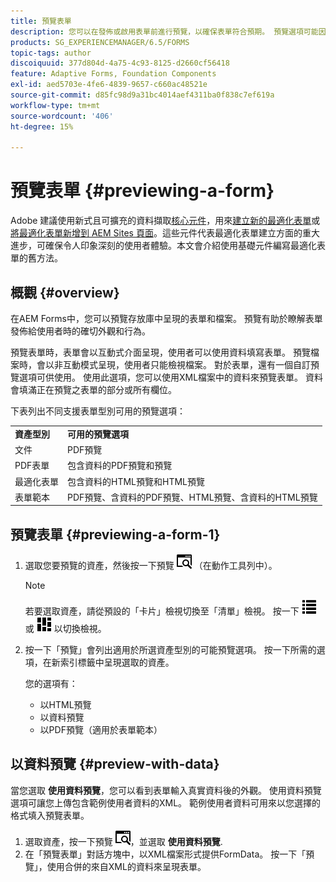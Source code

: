 ```yaml
---
title: 預覽表單
description: 您可以在發佈或啟用表單前進行預覽，以確保表單符合預期。 預覽選項可能因支援的表單型別而異。
products: SG_EXPERIENCEMANAGER/6.5/FORMS
topic-tags: author
discoiquuid: 377d804d-4a75-4c93-8125-d2660cf56418
feature: Adaptive Forms, Foundation Components
exl-id: aed5703e-4fe6-4839-9657-c660ac48521e
source-git-commit: d85fc98d9a31bc4014aef4311ba0f838c7ef619a
workflow-type: tm+mt
source-wordcount: '406'
ht-degree: 15%

---
```


# 預覽表單 {#previewing-a-form}

<span class="preview">Adobe 建議使用新式且可擴充的資料擷取[核心元件](https://experienceleague.adobe.com/docs/experience-manager-core-components/using/adaptive-forms/introduction.html)，用來[建立新的最適化表單](/help/forms/using/create-an-adaptive-form-core-components.md)或[將最適化表單新增到 AEM Sites 頁面](/help/forms/using/create-or-add-an-adaptive-form-to-aem-sites-page.md)。這些元件代表最適化表單建立方面的重大進步，可確保令人印象深刻的使用者體驗。本文會介紹使用基礎元件編寫最適化表單的舊方法。</span>

## 概觀 {#overview}

在AEM Forms中，您可以預覽存放庫中呈現的表單和檔案。 預覽有助於瞭解表單發佈給使用者時的確切外觀和行為。

預覽表單時，表單會以互動式介面呈現，使用者可以使用資料填寫表單。 預覽檔案時，會以非互動模式呈現，使用者只能檢視檔案。 對於表單，還有一個自訂預覽選項可供使用。 使用此選項，您可以使用XML檔案中的資料來預覽表單。 資料會填滿正在預覽之表單的部分或所有欄位。

下表列出不同支援表單型別可用的預覽選項：

<table>
 <tbody>
  <tr>
   <td><strong>資產型別</strong><br /> </td>
   <td><strong>可用的預覽選項</strong><br /> </td>
  </tr>
  <tr>
   <td>文件</td>
   <td>PDF預覽</td>
  </tr>
  <tr>
   <td>PDF表單</td>
   <td>包含資料的PDF預覽和預覽<br /> </td>
  </tr>
  <tr>
   <td>最適化表單</td>
   <td>包含資料的HTML預覽和HTML預覽</td>
  </tr>
  <tr>
   <td>表單範本</td>
   <td>PDF預覽、含資料的PDF預覽、HTML預覽、含資料的HTML預覽<br /> </td>
  </tr>
 </tbody>
</table>

## 預覽表單 {#previewing-a-form-1}

1. 選取您要預覽的資產，然後按一下預覽 ![aem6forms_preview](assets/aem6forms_preview.png) （在動作工具列中）。

   >[!NOTE]
   >
   >若要選取資產，請從預設的「卡片」檢視切換至「清單」檢視。 按一下 ![aem6forms_viewlist](assets/aem6forms_viewlist.png) 或 ![aem6forms_viewcard](assets/aem6forms_viewcard.png) 以切換檢視。

1. 按一下「預覽」會列出適用於所選資產型別的可能預覽選項。 按一下所需的選項，在新索引標籤中呈現選取的資產。

   您的選項有：

   * 以HTML預覽
   * 以資料預覽
   * 以PDF預覽（適用於表單範本）

## 以資料預覽 {#preview-with-data}

當您選取 **使用資料預覽**，您可以看到表單輸入真實資料後的外觀。 使用資料預覽選項可讓您上傳包含範例使用者資料的XML。 範例使用者資料可用來以您選擇的格式填入預覽表單。

1. 選取資產，按一下預覽 ![aem6forms_preview](assets/aem6forms_preview.png)，並選取 **使用資料預覽**.
1. 在「預覽表單」對話方塊中，以XML檔案形式提供FormData。 按一下「預覽」，使用合併的來自XML的資料來呈現表單。
